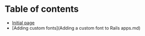 # Table of contents

* [Initial page](README.md)
* [Adding custom fonts](Adding a custom font to Rails apps.md)
 